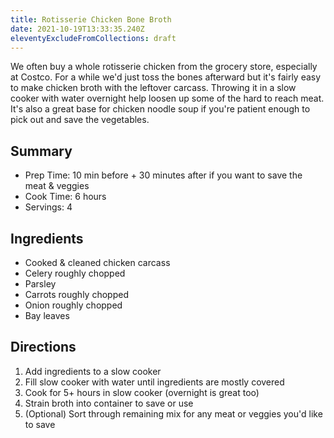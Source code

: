 ```yaml
---
title: Rotisserie Chicken Bone Broth
date: 2021-10-19T13:33:35.240Z
eleventyExcludeFromCollections: draft
---
```

We often buy a whole rotisserie chicken from the grocery store, especially at Costco. For a while we'd just toss the bones afterward but it's fairly easy to make chicken broth with the leftover carcass. Throwing it in a slow cooker with water overnight help loosen up some of the hard to reach meat. It's also a great base for chicken noodle soup if you're patient enough to pick out and save the vegetables.

## Summary

- Prep Time: 10 min before + 30 minutes after if you want to save the meat & veggies
- Cook Time: 6 hours
- Servings: 4

## Ingredients
- Cooked & cleaned chicken carcass
- Celery roughly chopped
- Parsley
- Carrots roughly chopped
- Onion roughly chopped
- Bay leaves

## Directions
1. Add ingredients to a slow cooker
1. Fill slow cooker with water until ingredients are mostly covered
1. Cook for 5+ hours in slow cooker (overnight is great too)
1. Strain broth into container to save or use
1. (Optional) Sort through remaining mix for any meat or veggies you'd like to save

